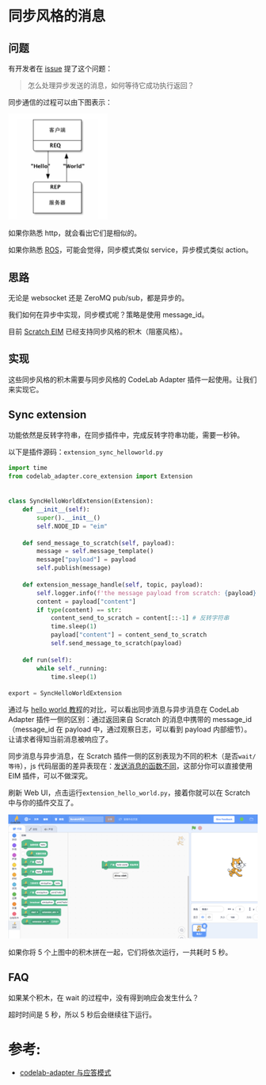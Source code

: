 # 同步风格的消息

## 问题
有开发者在 [issue](https://github.com/CodeLabClub/codelab_adapter_extensions/issues/38) 提了这个问题：

>  怎么处理异步发送的消息，如何等待它成功执行返回？

同步通信的过程可以由下图表示：

<img src="/img/req-rep_e2fd951a.png" width=200/>

如果你熟悉 http，就会看出它们是相似的。

如果你熟悉 [ROS](https://en.wikipedia.org/wiki/Robot_Operating_System)，可能会觉得，同步模式类似 service，异步模式类似 action。

## 思路
无论是 websocket 还是 ZeroMQ pub/sub，都是异步的。

我们如何在异步中实现，同步模式呢？策略是使用 message_id。 

目前 [Scratch EIM](https://github.com/CodeLabClub/scratch3_eim/blob/v3/index.js) 已经支持同步风格的积木（阻塞风格）。

## 实现
这些同步风格的积木需要与同步风格的 CodeLab Adapter 插件一起使用。让我们来实现它。

## Sync extension
功能依然是反转字符串，在同步插件中，完成反转字符串功能，需要一秒钟。

以下是插件源码：`extension_sync_helloworld.py`

```python
import time
from codelab_adapter.core_extension import Extension


class SyncHelloWorldExtension(Extension):
    def __init__(self):
        super().__init__()
        self.NODE_ID = "eim"

    def send_message_to_scratch(self, payload):
        message = self.message_template()
        message["payload"] = payload
        self.publish(message)

    def extension_message_handle(self, topic, payload):
        self.logger.info(f'the message payload from scratch: {payload}')
        content = payload["content"]
        if type(content) == str:
            content_send_to_scratch = content[::-1] # 反转字符串
            time.sleep(1)
            payload["content"] = content_send_to_scratch
            self.send_message_to_scratch(payload)

    def run(self):
        while self._running:
            time.sleep(1)

export = SyncHelloWorldExtension
```

通过与 [hello world 教程](/dev_guide/helloworld/)的对比，可以看出同步消息与异步消息在 CodeLab Adapter 插件一侧的区别：通过返回来自 Scratch 的消息中携带的 message_id（message_id 在 payload 中，通过观察日志，可以看到 payload 内部细节）。让请求者得知当前消息被响应了。

同步消息与异步消息，在 Scratch 插件一侧的区别表现为不同的积木（是否`wait/等待`），js 代码层面的差异表现在：[发送消息的函数不同](https://github.com/CodeLabClub/scratch3_eim/blob/v3/index.js)，这部分你可以直接使用 EIM 插件，可以不做深究。

刷新 Web UI，点击运行`extension_hello_world.py`，接着你就可以在 Scratch 中与你的插件交互了。

<img width="800px" src="../../img/v2/scratch3_sync_helloworld.png"/>

如果你将 5 个上图中的积木拼在一起，它们将依次运行，一共耗时 5 秒。

## FAQ
如果某个积木，在 wait 的过程中，没有得到响应会发生什么？

超时时间是 5 秒，所以 5 秒后会继续往下运行。



# 参考:
*  [codelab-adapter 与应答模式](https://blog.just4fun.site/codelab-adapter-req-rep.html)
